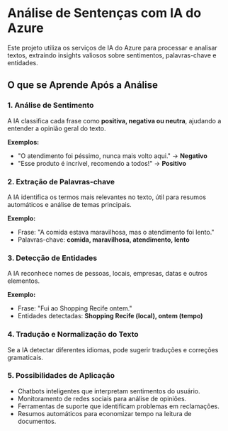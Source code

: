 # Análise de Sentenças com IA do Azure  

Este projeto utiliza os serviços de IA do Azure para processar e analisar textos, extraindo insights valiosos sobre sentimentos, palavras-chave e entidades.  

## O que se Aprende Após a Análise  

### 1. Análise de Sentimento  
A IA classifica cada frase como **positiva, negativa ou neutra**, ajudando a entender a opinião geral do texto.  

**Exemplos:**  
- "O atendimento foi péssimo, nunca mais volto aqui." → **Negativo**  
- "Esse produto é incrível, recomendo a todos!" → **Positivo**  

### 2. Extração de Palavras-chave  
A IA identifica os termos mais relevantes no texto, útil para resumos automáticos e análise de temas principais.  

**Exemplo:**  
- Frase: "A comida estava maravilhosa, mas o atendimento foi lento."  
- Palavras-chave: **comida, maravilhosa, atendimento, lento**  

### 3. Detecção de Entidades  
A IA reconhece nomes de pessoas, locais, empresas, datas e outros elementos.  

**Exemplo:**  
- Frase: "Fui ao Shopping Recife ontem."  
- Entidades detectadas: **Shopping Recife (local), ontem (tempo)**  

### 4. Tradução e Normalização do Texto  
Se a IA detectar diferentes idiomas, pode sugerir traduções e correções gramaticais.  

### 5. Possibilidades de Aplicação  
- Chatbots inteligentes que interpretam sentimentos do usuário.  
- Monitoramento de redes sociais para análise de opiniões.  
- Ferramentas de suporte que identificam problemas em reclamações.  
- Resumos automáticos para economizar tempo na leitura de documentos.  





